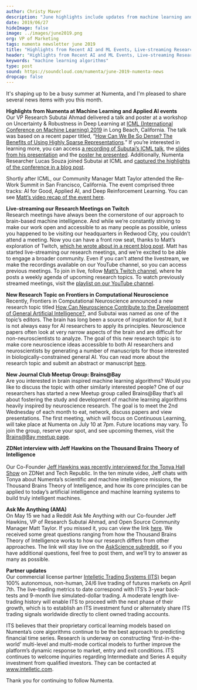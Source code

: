 ```yaml
---
author: Christy Maver
description: "June highlights include updates from machine learning and artificial intelligence events, Numenta live-streaming research meetings, a new brain-inspired machine learning Meetup Group and more. Read on to get all the latest news from Numenta."
date: 2019/06/27
hideImage: false
image: ../images/june2019.png
org: VP of Marketing
tags: numenta newsletter june 2019
title: "Highlights from Recent AI and ML Events, Live-streaming Research Meetings, and More | Numenta News – May 2019"
header: "Highlights from Recent AI and ML Events, Live-streaming Research Meetings, and More "
keywords: "machine learning algorithms"
type: post
sound: https://soundcloud.com/numenta/june-2019-numenta-news
dropcap: false
---
```


It's shaping up to be a busy summer at Numenta, and I'm pleased to share several news items with you this month.

**Highlights from Numenta at Machine Learning and Applied AI events** <br>
Our VP Research Subutai Ahmad delivered a talk and poster at a workshop on Uncertainty & Robustness in Deep Learning at [ICML (International Conference on Machine Learning) 2019](/company/events/2019/06/14/icml-2019/) in Long Beach, California. The talk was based on a recent paper titled, “[How Can We Be So Dense? The Benefits of Using Highly Sparse Representations](https://arxiv.org/abs/1903.11257).” If you’re interested in learning more, you can access [a recording of Subutai’s ICML talk](https://www.facebook.com/icml.imls/videos/474831503062000/?t=3628), the [slides from his presentation](https://www.slideshare.net/numenta/icml-2019-workshop-how-can-we-be-so-dense-the-robustness-of-highly-sparse-representations) and the [poster he presented](/neuroscience-research/research-publications/posters/icml-2019-how-can-we-be-so-dense/). Additionally, Numenta Researcher Lucas Souza joined Subutai at ICML and [captured the highlights of the conference in a blog post](/blog/2019/06/21/icml-2019-numenta-highlights/).

Shortly after ICML, our Community Manager Matt Taylor attended the Re-Work Summit in San Francisco, California. The event comprised three tracks: AI for Good, Applied AI, and Deep Reinforcement Learning. You can see [Matt’s video recap of the event here](https://www.youtube.com/watch?v=m-zD-66N_ho).

**Live-streaming our Research Meetings on Twitch** <br>
Research meetings have always been the cornerstone of our approach to brain-based machine intelligence. And while we’re constantly striving to make our work open and accessible to as many people as possible, unless you happened to be visiting our headquarters in Redwood City, you couldn’t attend a meeting. Now you can have a front row seat, thanks to Matt’s exploration of Twitch, [which he wrote about in a recent blog post](/blog/2019/05/14/numenta-live-streaming-research-meetings-on-twitch/). Matt has started live-streaming our research meetings, and we’re excited to be able to engage a broader community. Even if you can’t attend the livestream, we make the recordings available on our YouTube channel, so you can access previous meetings. To join in live, follow [Matt’s Twitch channel](https://www.twitch.tv/rhyolight_), where he posts a weekly agenda of upcoming research topics. To watch previously streamed meetings, visit the [playlist on our YouTube channel](https://www.youtube.com/watch?v=jo9wH-EwyRo&list=PL3yXMgtrZmDrFfx0llotN0P9ArB5VHUWB).

**New Research Topic on Frontiers in Computational Neuroscience** <br>
Recently, Frontiers in Computational Neuroscience announced a new research topic titled [How Can Neuroscience Contribute to the Development of General Artificial Intelligence?](https://www.frontiersin.org/research-topics/10658/how-can-neuroscience-contribute-to-the-development-of-general-artificial-intelligence#overview), and Subutai was named as one of the topic’s editors. The brain has long been a source of inspiration for AI, but it is not always easy for AI researchers to apply its principles. Neuroscience papers often look at very narrow aspects of the brain and are difficult for non-neuroscientists to analyze. The goal of this new research topic is to make core neuroscience ideas accessible to both AI researchers and neuroscientists by generating a number of manuscripts for those interested in biologically-constrained general AI.  You can read more about the research topic and submit an abstract or manuscript [here](https://www.frontiersin.org/research-topics/10658/how-can-neuroscience-contribute-to-the-development-of-general-artificial-intelligence#overview).

**New Journal Club Meetup Group: Brains@Bay** <br>
Are you interested in brain inspired machine learning algorithms? Would you like to discuss the topic with other similarly interested people? One of our researchers has started a new Meetup group called Brains@Bay that’s all about fostering the study and development of machine learning algorithms heavily inspired by neuroscience research.  The goal is to meet the 2nd Wednesday of each month to eat, network, discuss papers and view presentations. The first meeting, which will focus on Continuous Learning, will take place at Numenta on July 10 at 7pm.  Future locations may vary. To join the group, reserve your spot, and see upcoming themes, visit the [Brains@Bay meetup page](https://www.meetup.com/BraIns-Bay/).

**ZDNet interview with Jeff Hawkins on the Thousand Brains Theory of Intelligence** <br>  
Our Co-Founder [Jeff Hawkins was recently interviewed for the Tonya Hall Show](https://www.zdnet.com/video/the-thousand-brains-theory-of-ai/) on ZDNet and Tech Republic. In the ten minute video, Jeff chats with Tonya about Numenta’s scientific and machine intelligence missions, the Thousand Brains Theory of Intelligence, and how its core principles can be applied to today’s artificial intelligence and machine learning systems to build truly intelligent machines.

**Ask Me Anything (AMA)** <br>
On May 15 we had a Reddit Ask Me Anything with our Co-founder Jeff Hawkins, VP of Research Subutai Ahmad, and Open Source Community Manager Matt Taylor. If you missed it, you can view the link [here](https://www.reddit.com/r/askscience/comments/bowie2/askscience_ama_series_were_jeff_hawkins_and/).  We received some great questions ranging from how the Thousand Brains Theory of Intelligence works to how our research differs from other approaches. The link will stay live on the [AskScience subreddit](https://www.reddit.com/r/askscience/), so if you have additional questions, feel free to post them, and we’ll try to answer as many as possible.

**Partner updates** <br>
Our commercial license partner [Intelletic Trading Systems (ITS)](http://www.intelletic.com/) began 100% autonomous, non-human, 24/6 live trading of futures markets on April 7th. The live-trading metrics to date correspond with ITS’s 3-year back-tests and 9-month live simulated-dollar trading. A moderate length live-trading history will enable ITS to proceed with the next phase of their growth, which is to establish an ITS investment fund or alternately share ITS trading signals worldwide directly to client owned trading accounts.

ITS believes that their proprietary cortical learning models based on Numenta’s core algorithms continue to be the best approach to predicting financial time series. Research is underway on constructing ‘first-in-the-world’ multi-level and multi-mode cortical models to further improve the platform’s dynamic response to market, entry and exit conditions. ITS continues to welcome inquiries regarding Intermediate and Series A equity investment from qualified investors. They can be contacted at www.intelletic.com.

Thank you for continuing to follow Numenta.
